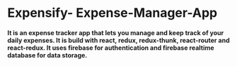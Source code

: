 # Expensify- Expense-Manager-App

#### It is an expense tracker app that lets you manage and keep track of your daily expenses. It is build with react, redux, redux-thunk, react-router and react-redux. It uses firebase for authentication and firebase realtime database for data storage.
